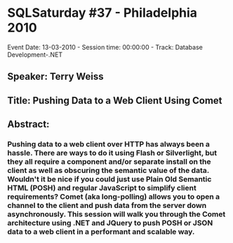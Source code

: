 # SQLSaturday #37 - Philadelphia 2010
Event Date: 13-03-2010 - Session time: 00:00:00 - Track: Database Development-.NET
## Speaker: Terry Weiss
## Title: Pushing Data to a Web Client Using Comet
## Abstract:
### Pushing data to a web client over HTTP has always been a hassle. There are ways to do it using Flash or Silverlight, but they all require  a component and/or separate install on the client as well as obscuring the semantic value of the data. Wouldn't it be nice if you could just use Plain Old Semantic HTML (POSH) and regular JavaScript to simplify client requirements? Comet (aka long-polling) allows you to open a channel to the client and push data from the server down asynchronously. This session will walk you through the Comet architecture using .NET and JQuery to push POSH or JSON data to a web client in a performant and scalable way. 
